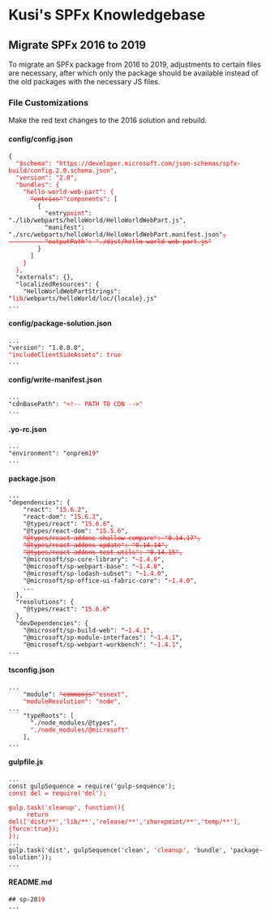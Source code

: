 # Kusi's SPFx Knowledgebase

## Migrate SPFx 2016 to 2019

To migrate an SPFx package from 2016 to 2019, adjustments to certain files are necessary, after which only the package should be available instead of the old packages with the necessary JS files.

### File Customizations

Make the red text changes to the 2016 solution and rebuild.

#### config/config.json

<pre><code>{
  <span style='color:red'>"$schema": "https://developer.microsoft.com/json-schemas/spfx-build/config.2.0.schema.json",
  "version": "2.0",
  "bundles": {
    "hello-world-web-part": {
      <s>"entries"</s>"components": </span>[
        {
          "entry<span style='color:red'>point</span>": "./lib/webparts/helloWorld/HelloWorldWebPart.js",
          "manifest": "./src/webparts/helloWorld/HelloWorldWebPart.manifest.json"<span style='color:red'><s>,
          "outputPath": "./dist/hello-world-web-part.js"</s></span>
        }
      ]
    <span style='color:red'>}
  },</span>
  "externals": {},
  "localizedResources": {
    "HelloWorldWebPartStrings": "<span style='color:red'>lib/</span>webparts/helloWorld/loc/{locale}.js"
...</code></pre>

#### config/package-solution.json

<pre><code>...
"version": "1.0.0.0",
<span style='color:red'>"includeClientSideAssets": true</span>
...</code></pre>

#### config/write-manifest.json

<pre><code>...
"cdnBasePath": <span style='color:red'>"&lt;!-- PATH TO CDN --&gt;"</span>
...</code></pre>

#### .yo-rc.json

<pre><code>...
"environment": "onprem<span style='color:red'>19</span>"
...</code></pre>

#### package.json

<pre><code>...
"dependencies": {
    "react": "<span style='color:red'>15.6.2</span>",
    "react-dom": "<span style='color:red'>15.6.2</span>",
    "@types/react": "<span style='color:red'>15.6.6</span>",
    "@types/react-dom": "<span style='color:red'>15.5.6</span>",
    <span style='color:red'><s>"@types/react-addons-shallow-compare": "0.14.17",</s></span>
    <span style='color:red'><s>"@types/react-addons-update": "0.14.14",</s></span>
    <span style='color:red'><s>"@types/react-addons-test-utils": "0.14.15",</s></span>
    "@microsoft/sp-core-library": "<span style='color:red'>~1.4.0</span>",
    "@microsoft/sp-webpart-base": "<span style='color:red'>~1.4.0</span>",
    "@microsoft/sp-lodash-subset": "<span style='color:red'>~1.4.0</span>",
    "@microsoft/sp-office-ui-fabric-core": "<span style='color:red'>~1.4.0</span>",
    ...
  },
  "resolutions": {
    "@types/react": "<span style='color:red'>15.6.6</span>"
  },
  "devDependencies": {
    "@microsoft/sp-build-web": "<span style='color:red'>~1.4.1</span>",
    "@microsoft/sp-module-interfaces": "<span style='color:red'>~1.4.1</span>",
    "@microsoft/sp-webpart-workbench": "<span style='color:red'>~1.4.1</span>",
...</code></pre>

#### tsconfig.json

<pre><code>...
    "module": <span style='color:red'><s>"commonjs"</s>"esnext",
    "moduleResolution": "node",</span>
...
    "typeRoots": [
      "./node_modules/@types"<span style='color:red'>,
      "./node_modules/@microsoft"</span>
    ],
...</code></pre>

#### gulpfile.js

<pre><code>...
const gulpSequence = require('gulp-sequence');
<span style='color:red'>const del = require('del');

gulp.task('cleanup', function(){
     return del(['dist/**','lib/**','release/**','sharepoint/**','temp/**'], {force:true});
});</span>
...
gulp.task('dist', gulpSequence('clean', <span style='color:red'>'cleanup',</span> 'bundle', 'package-solution'));
...</code></pre>

#### README.md

<pre><code>## sp-20<span style='color:red'>19</span>
...</code></pre>
